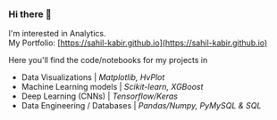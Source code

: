 ### Hi there 👋

I'm interested in Analytics. \
My Portfolio: [https://sahil-kabir.github.io](https://sahil-kabir.github.io)

Here you'll find the code/notebooks for my projects in
 - Data Visualizations | *Matplotlib, HvPlot*
 - Machine Learning models | *Scikit-learn, XGBoost*
 - Deep Learning (CNNs) | *Tensorflow/Keras*
 - Data Engineering / Databases | *Pandas/Numpy, PyMySQL & SQL*
